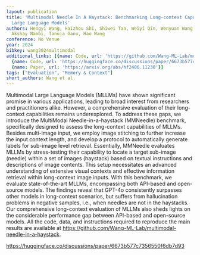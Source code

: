 ```yaml
---
layout: publication
title: 'Multimodal Needle In A Haystack: Benchmarking Long-context Capability Of Multimodal
  Large Language Models'
authors: Hengyi Wang, Haizhou Shi, Shiwei Tan, Weiyi Qin, Wenyuan Wang, Tunyu Zhang,
  Akshay Nambi, Tanuja Ganu, Hao Wang
conference: No Venue
year: 2024
bibkey: wang2024multimodal
additional_links: [{name: Code, url: 'https://github.com/Wang-ML-Lab/multimodal-needle-in-a-haystack'},
  {name: Code, url: 'https://huggingface.co/discussions/paper/6673b577c7356550f6db7d93'},
  {name: Paper, url: 'https://arxiv.org/abs/hf2406.11230'}]
tags: ["Evaluation", "Memory & Context"]
short_authors: Wang et al.
---
```

Multimodal Large Language Models (MLLMs) have shown significant promise in various applications, leading to broad interest from researchers and practitioners alike. However, a comprehensive evaluation of their long-context capabilities remains underexplored. To address these gaps, we introduce the MultiModal Needle-in-a-haystack (MMNeedle) benchmark, specifically designed to assess the long-context capabilities of MLLMs. Besides multi-image input, we employ image stitching to further increase the input context length, and develop a protocol to automatically generate labels for sub-image level retrieval. Essentially, MMNeedle evaluates MLLMs by stress-testing their capability to locate a target sub-image (needle) within a set of images (haystack) based on textual instructions and descriptions of image contents. This setup necessitates an advanced understanding of extensive visual contexts and effective information retrieval within long-context image inputs. With this benchmark, we evaluate state-of-the-art MLLMs, encompassing both API-based and open-source models. The findings reveal that GPT-4o consistently surpasses other models in long-context scenarios, but suffers from hallucination problems in negative samples, i.e., when needles are not in the haystacks. Our comprehensive long-context evaluation of MLLMs also sheds lights on the considerable performance gap between API-based and open-source models. All the code, data, and instructions required to reproduce the main results are available at https://github.com/Wang-ML-Lab/multimodal-needle-in-a-haystack.

https://huggingface.co/discussions/paper/6673b577c7356550f6db7d93